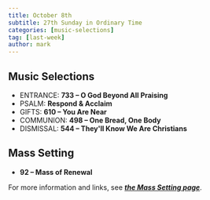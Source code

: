 ```yaml
---
title: October 8th 
subtitle: 27th Sunday in Ordinary Time
categories: [music-selections]
tag: [last-week]
author: mark
---
```


## Music Selections

- ENTRANCE: **733 – O God Beyond All Praising**
- PSALM: **Respond & Acclaim**
- GIFTS: **610 – You Are Near**
- COMMUNION: **498 – One Bread, One Body**
- DISMISSAL: **544 – They'll Know We Are Christians**

## Mass Setting

- **92 – Mass of Renewal**

For more information and links, see _**[the Mass Setting page](/mass-setting/)**_.
